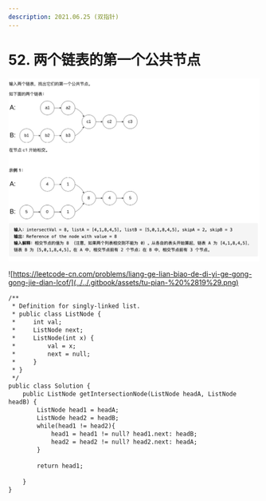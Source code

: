 ```yaml
---
description: 2021.06.25 (双指针)
---
```


# 52. 两个链表的第一个公共节点

![](../../.gitbook/assets/tu-pian-%20%2821%29.png)

![https://leetcode-cn.com/problems/liang-ge-lian-biao-de-di-yi-ge-gong-gong-jie-dian-lcof/](../../.gitbook/assets/tu-pian-%20%2819%29.png)

```text
/**
 * Definition for singly-linked list.
 * public class ListNode {
 *     int val;
 *     ListNode next;
 *     ListNode(int x) {
 *         val = x;
 *         next = null;
 *     }
 * }
 */
public class Solution {
    public ListNode getIntersectionNode(ListNode headA, ListNode headB) {
        ListNode head1 = headA;
        ListNode head2 = headB;
        while(head1 != head2){
            head1 = head1 != null? head1.next: headB;
            head2 = head2 != null? head2.next: headA;
        }

        return head1;
        
    }
}
```

